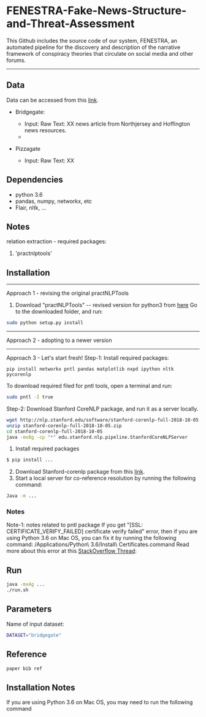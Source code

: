 # FENESTRA-Fake-News-Structure-and-Threat-Assessment
This Github includes the source code of our system, FENESTRA, an automated pipeline for the discovery and description of the narrative framework of conspiracy theories that circulate on social media and other forums.

---

## Data

Data can be accessed from this [link](https://oneshare.cdlib.org/stash/dataset/doi:10.5068/D1V665).

- Bridgegate:
    - Input: Raw Text: XX news article from Northjersey and Hoffington news resources.
    - 

- Pizzagate
    - Input: Raw Text: XX 


## Dependencies
* python 3.6
* pandas, numpy, networkx, etc
* Flair, nltk, ...

## Notes
relation extraction - required packages:

1. 'practnlptools'


## Installation

---
Approach 1 - revising the original practNLPTools
1. Download "practNLPTools" -- revised version for python3 from [here]()
Go to the downloaded folder, and run:
```bash
sudo python setup.py install
```

---
Approach 2 - adopting to a newer version

---
Approach 3 - Let's start fresh!
Step-1: Install required packages:
```
pip install networkx pntl pandas matplotlib nxpd ipython nltk pycorenlp
```

To download required filed for pntl tools, open a terminal and run:  
```bash
sudo pntl -I true
```



Step-2: Download Stanford CoreNLP package, and run it as a server locally.

```bash
wget http://nlp.stanford.edu/software/stanford-corenlp-full-2018-10-05.zip
unzip stanford-corenlp-full-2018-10-05.zip
cd stanford-corenlp-full-2018-10-05
java -mx8g -cp "*" edu.stanford.nlp.pipeline.StanfordCoreNLPServer
```




1. Install required packages
```bash
$ pip install ...
```
2. Download Stanford-corenlp package from this [link]().
3. Start a local server for co-reference resolution by running the following command:
```bash
Java -m ...
```

### Notes
Note-1: notes related to pntl package 
If you get "[SSL: CERTIFICATE_VERIFY_FAILED] certificate verify failed" error, then if you are using Python 3.6 on Mac OS, you can fix it by running the following command:
/Applications/Python\ 3.6/Install\ Certificates.command
Read more about this error at this [StackOverflow Thread](https://stackoverflow.com/questions/27835619/urllib-and-ssl-certificate-verify-failed-error):


## Run

```bash
java -mx4g ...
./run.sh
```

## Parameters

Name of input dataset:

```bash
DATASET="bridgegate"
```

## Reference
```bash
paper bib ref
```

## Installation Notes
If you are using Python 3.6 on Mac OS, you may need to run the following command